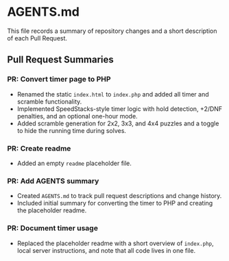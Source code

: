 # AGENTS.md

This file records a summary of repository changes and a short description of each Pull Request.

## Pull Request Summaries

### PR: Convert timer page to PHP
- Renamed the static `index.html` to `index.php` and added all timer and scramble functionality.
- Implemented SpeedStacks-style timer logic with hold detection, +2/DNF penalties, and an optional one-hour mode.
- Added scramble generation for 2x2, 3x3, and 4x4 puzzles and a toggle to hide the running time during solves.


### PR: Create readme
- Added an empty `readme` placeholder file.

### PR: Add AGENTS summary
- Created `AGENTS.md` to track pull request descriptions and change history.
- Included initial summary for converting the timer to PHP and creating the placeholder readme.

### PR: Document timer usage
- Replaced the placeholder readme with a short overview of `index.php`, local server instructions, and note that all code lives in one file.
